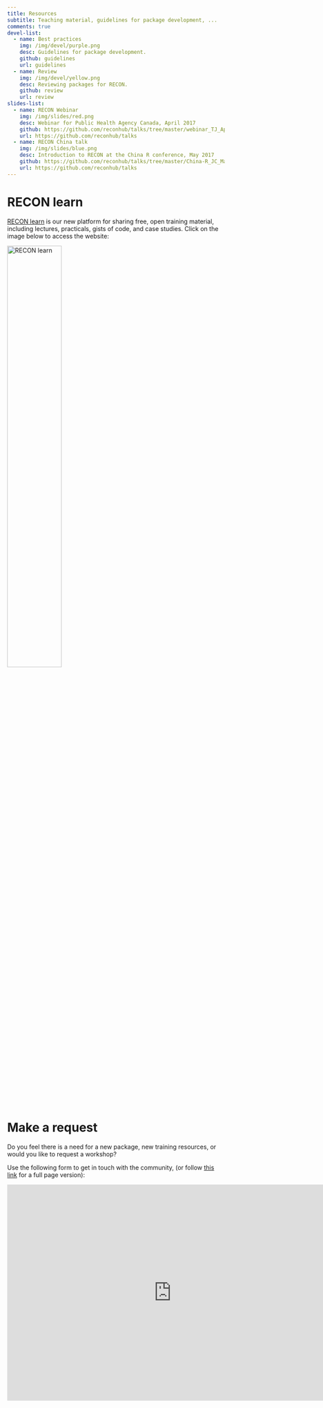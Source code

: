 ```yaml
---
title: Resources
subtitle: Teaching material, guidelines for package development, ...
comments: true
devel-list:
  - name: Best practices
	img: /img/devel/purple.png
	desc: Guidelines for package development.
	github: guidelines
	url: guidelines
  - name: Review
	img: /img/devel/yellow.png
	desc: Reviewing packages for RECON.
	github: review
	url: review
slides-list:
  - name: RECON Webinar
	img: /img/slides/red.png
	desc: Webinar for Public Health Agency Canada, April 2017
	github: https://github.com/reconhub/talks/tree/master/webinar_TJ_April_2017
	url: https://github.com/reconhub/talks
  - name: RECON China talk
	img: /img/slides/blue.png
	desc: Introduction to RECON at the China R conference, May 2017
	github: https://github.com/reconhub/talks/tree/master/China-R_JC_May_2017
	url: https://github.com/reconhub/talks
---
```



# RECON learn

[RECON learn](https://reconlearn.netlify.com/) is our new platform for sharing
free, open training material, including lectures, practicals, gists of code, and
case studies. Click on the image below to access the website:

<div class="list-circles">
<a href="https://reconlearn.netlify.com/"><img src="https://reconlearn.netlify.com/img/logo/learn.png" alt="RECON learn" width="50%"></a>
</div>

<br>
<br>


# Make a request

Do you feel there is a need for a new package, new training resources, or would you like to request a workshop?

Use the following form to get in touch with the community, (or follow <a href="https://goo.gl/forms/m45WUdikj8D6QZ4s2">this link</a> for a full page version):

<iframe src="https://docs.google.com/forms/d/e/1FAIpQLSdm0TH7Y6Ihq4v-I7_z0iJA77khzsx4aEzMogm8z8Er62Ew4Q/viewform?embedded=true" width="760" height="500" frameborder="0" marginheight="0" marginwidth="0">Loading...</iframe>

<br>
